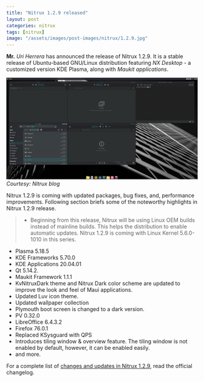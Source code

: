 ```yaml
---
title: "Nitrux 1.2.9 released"
layout: post
categories: nitrux
tags: [nitrux]
image: "/assets/images/post-images/nitrux/1.2.9.jpg"
---
```


**Mr.** *Uri Herrera* has announced the release of Nitrux 1.2.9. It is a stable release of Ubuntu-based GNU/Linux distribution featuring *NX Desktop* - a customized version KDE Plasma, along with *Maukit applications*.

![Nitrux 1.2.9 Preview](/assets/images/post-images/nitrux/1.2.9.jpg)
*Courtesy: Nitrux blog*

Nitrux 1.2.9 is coming with updated packages, bug fixes, and, performance improvements. Following section briefs some of the noteworthy highlights in Nitrux 1.2.9 release.
> - Beginning from this release, Nitrux will be using Linux OEM builds instead of mainline builds. This helps the distribution to enable automatic updates. Nitrux 1.2.9 is coming with Linux Kernel 5.6.0-1010 in this series.
- Plasma 5.18.5
- KDE Frameworks 5.70.0
- KDE Applications 20.04.01
- Qt 5.14.2.
- Maukit Framework 1.1.1
- KvNitruxDark theme and Nitrux Dark color scheme are updated to improve the look and feel of Maui applications.
- Updated Luv icon theme.
- Updated wallpaper collection
- Plymouth boot screen is changed to a dark version.
- PV 0.32.0
- LibreOffice 6.4.3.2
- Firefox 76.0.1
- Replaced KSysguard with QPS
- Introduces tiling window & overview feature. The tiling window is not enabled by default, however, it can be enabled easily.
- and more.

For a complete list of [changes and updates in Nitrux 1.2.9](https://nxos.org/changelog/changelog-nitrux-1-2-9/), read the official changelog.